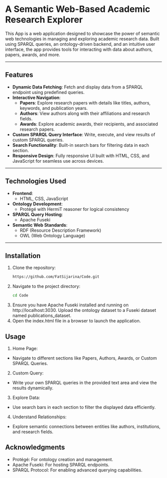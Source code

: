 # A Semantic Web-Based Academic Research Explorer

This App is a web application designed to showcase the power of semantic web technologies in managing and exploring academic research data. Built using SPARQL queries, an ontology-driven backend, and an intuitive user interface, the app provides tools for interacting with data about authors, papers, awards, and more.

---

## Features

- **Dynamic Data Fetching**: Fetch and display data from a SPARQL endpoint using predefined queries.
- **Interactive Navigation**:
  - **Papers**: Explore research papers with details like titles, authors, keywords, and publication years.
  - **Authors**: View authors along with their affiliations and research fields.
  - **Awards**: Explore academic awards, their recipients, and associated research papers.
- **Custom SPARQL Query Interface**: Write, execute, and view results of custom SPARQL queries.
- **Search Functionality**: Built-in search bars for filtering data in each section.
- **Responsive Design**: Fully responsive UI built with HTML, CSS, and JavaScript for seamless use across devices.

---

## Technologies Used

- **Frontend**: 
  - HTML, CSS, JavaScript
- **Ontology Development**: 
  - Protégé with HermiT reasoner for logical consistency
- **SPARQL Query Hosting**:
  - Apache Fuseki
- **Semantic Web Standards**:
  - RDF (Resource Description Framework)
  - OWL (Web Ontology Language)

---

## Installation

1. Clone the repository:
   ```bash
   https://github.com/FatSijarina/Code.git
2. Navigate to the project directory:
   ```bash
   cd Code
3. Ensure you have Apache Fuseki installed and running on http://localhost:3030. Upload the ontology dataset to a Fuseki dataset named publications_dataset.
4. Open the index.html file in a browser to launch the application.

## Usage
1. Home Page:
  - Navigate to different sections like Papers, Authors, Awards, or Custom SPARQL Queries.
2. Custom Query:
  - Write your own SPARQL queries in the provided text area and view the results dynamically.
3. Explore Data:
  - Use search bars in each section to filter the displayed data efficiently.
4. Understand Relationships:
  - Explore semantic connections between entities like authors, institutions, and research fields.

## Acknowledgments
- Protégé: For ontology creation and management.
- Apache Fuseki: For hosting SPARQL endpoints.
- SPARQL Protocol: For enabling advanced querying capabilities.
